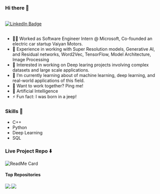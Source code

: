 ### Hi there 👋

<br>

<div id="badges">
  <a href="https://www.linkedin.com/in/siddharthsaraswat1">
    <img src="https://img.shields.io/badge/LinkedIn-blue?style=for-the-badge&logo=linkedin&logoColor=white" alt="LinkedIn Badge"/>
  </a>
</div>

<br>

- 🧑‍💻 Worked as Software Engineer Intern @ Microsoft, Co-founded an electric car startup Vaiyan Motors. 
- 📸 Experience in working with Super Resolution models, Generative AI, and Residual networks, Word2Vec, TensorFlow, Model Architecture, Image Processing
- 🔭 Interested in working on Deep learing projects involving complex datasets and large scale applications. 
- 🌱 I’m currently learning about of machine learning, deep learning, and real-world applications of this field.
- 👯 Want to work together? Ping me!
- 💬 Artificial Intelligence
- ⚡ Fun fact: I was born in a jeep!

### Skills 📄

- C++
- Python
- Deep Learning
- SQL


### Live Project Repo ⬇️

![ReadMe Card](https://github-readme-stats.vercel.app/api/pin/?username=siddharth1012&repo=FaceApp)

#### Top Repositories


<a href="https://github.com/siddharth1012/Image-Search-Engine">
  <img align="center" src="https://github-readme-stats.vercel.app/api/pin/?username=siddharth1012&repo=Image-Search-Engine" />
</a>
<a href="https://github.com/siddharth1012/Similar-Image-Recommnedation-System">
  <img align="center" src="https://github-readme-stats.vercel.app/api/pin/?username=siddharth1012&repo=Similar-Image-Recommendation-System&theme=buefy" />
</a>

<br />
<br />

